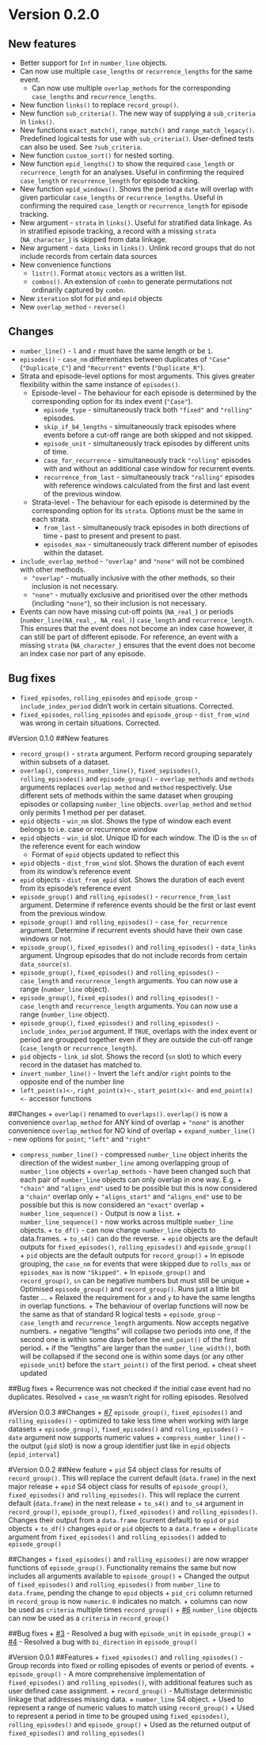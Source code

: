 
# Version 0.2.0

## New features

  - Better support for `Inf` in `number_line` objects.
  - Can now use multiple `case_lengths` or `recurrence_lengths` for the
    same event.
      - Can now use multiple `overlap_methods` for the corresponding
        `case_lengths` and `recurrence_lengths`.
  - New function `links()` to replace `record_group()`.
  - New function `sub_criteria()`. The new way of supplying a
    `sub_criteria` in `links()`.
  - New functions `exact_match()`, `range_match()` and
    `range_match_legacy()`. Predefined logical tests for use with
    `sub_criteria()`. User-defined tests can also be used. See
    `?sub_criteria`.
  - New function `custom_sort()` for nested sorting.
  - New function `epid_lengths()` to show the required `case_length` or
    `recurrence_length` for an analyses. Useful in confirming the
    required `case_length` or `recurrence_length` for episode tracking.
  - New function `epid_windows()`. Shows the period a `date` will
    overlap with given particular `case_lengths` or
    `recurrence_lengths`. Useful in confirming the required
    `case_length` or `recurrence_length` for episode tracking.
  - New argument - `strata` in `links()`. Useful for stratified data
    linkage. As in stratified episode tracking, a record with a missing
    `strata` (`NA_character_`) is skipped from data linkage.
  - New argument - `data_links` in `links()`. Unlink record groups that
    do not include records from certain data sources
  - New convenience functions
      - `listr()`. Format `atomic` vectors as a written list.
      - `combns()`. An extension of `combn` to generate permutations not
        ordinarily captured by `combn`.
  - New `iteration` slot for `pid` and `epid` objects
  - New `overlap_method` - `reverse()`

## Changes

  - `number_line()` - `l` and `r` must have the same length or be `1`.
  - `episodes()` - `case_nm` differentiates between duplicates of
    `"Case"` (`"Duplicate_C"`) and `"Recurrent"` events
    (`"Duplicate_R"`).
  - Strata and episode-level options for most arguments. This gives
    greater flexibility within the same instance of `episodes()`.
      - Episode-level - The behaviour for each episode is determined by
        the corresponding option for its index event (`"Case"`).
          - `episode_type` - simultaneously track both `"fixed"` and
            `"rolling"` episodes.
          - `skip_if_b4_lengths` - simultaneously track episodes where
            events before a cut-off range are both skipped and not
            skipped.
          - `episode_unit` - simultaneously track episodes by different
            units of time.
          - `case_for_recurrence` - simultaneously track `"rolling"`
            episodes with and without an additional case window for
            recurrent events.
          - `recurrence_from_last` - simultaneously track `"rolling"`
            episodes with reference windows calculated from the first
            and last event of the previous window.
      - Strata-level - The behaviour for each episode is determined by
        the corresponding option for its `strata`. Options must be the
        same in each strata.
          - `from_last` - simultaneously track episodes in both
            directions of time - past to present and present to past.
          - `episodes_max` - simultaneously track different number of
            episodes within the dataset.
  - `include_overlap_method` - `"overlap"` and `"none"` will not be
    combined with other methods.
      - `"overlap"` - mutually inclusive with the other methods, so
        their inclusion is not necessary.
      - `"none"` - mutually exclusive and prioritised over the other
        methods (including `"none"`), so their inclusion is not
        necessary.
  - Events can now have missing cut-off points (`NA_real_`) or periods
    (`number_line(NA_real_, NA_real_)`) `case_length` and
    `recurrence_length`. This ensures that the event does not become an
    index case however, it can still be part of different episode. For
    reference, an event with a missing `strata` (`NA_character_`)
    ensures that the event does not become an index case nor part of any
    episode.

## Bug fixes

  - `fixed_episodes`, `rolling_episodes` and `episode_group` -
    `include_index_period` didn’t work in certain situations. Corrected.
  - `fixed_episodes`, `rolling_episodes` and `episode_group` -
    `dist_from_wind` was wrong in certain situations. Corrected.

\#Version 0.1.0 \#\#New features

  - `record_group()` - `strata` argument. Perform record grouping
    separately within subsets of a dataset.
  - `overlap()`, `compress_number_line()`, `fixed_sepisodes()`,
    `rolling_episodes()` and `episode_group()` - `overlap_methods` and
    `methods` arguments replaces `overlap_method` and `method`
    respectively. Use different sets of methods within the same dataset
    when grouping episodes or collapsing `number_line` objects.
    `overlap_method` and `method` only permits 1 method per per dataset.
  - `epid` objects - `win_nm` slot. Shows the type of window each event
    belongs to i.e. case or recurrence window
  - `epid` objects - `win_id` slot. Unique ID for each window. The ID is
    the `sn` of the reference event for each window
      - Format of `epid` objects updated to reflect this
  - `epid` objects - `dist_from_wind` slot. Shows the duration of each
    event from its window’s reference event
  - `epid` objects - `dist_from_epid` slot. Shows the duration of each
    event from its episode’s reference event
  - `episode_group()` and `rolling_episodes()` - `recurrence_from_last`
    argument. Determine if reference events should be the first or last
    event from the previous window.
  - `episode_group()` and `rolling_episodes()` - `case_for_recurrence`
    argument. Determine if recurrent events should have their own case
    windows or not.
  - `episode_group()`, `fixed_episodes()` and `rolling_episodes()` -
    `data_links` argument. Ungroup episodes that do not include records
    from certain `data_source(s)`.
  - `episode_group()`, `fixed_episodes()` and `rolling_episodes()` -
    `case_length` and `recurrence_length` arguments. You can now use a
    range (`number_line` object).
  - `episode_group()`, `fixed_episodes()` and `rolling_episodes()` -
    `case_length` and `recurrence_length` arguments. You can now use a
    range (`number_line` object).
  - `episode_group()`, `fixed_episodes()` and `rolling_episodes()` -
    `include_index_period` argument. If `TRUE`, overlaps with the index
    event or period are groupped together even if they are outside the
    cut-off range (`case_length` or `recurrence_length`).
  - `pid` objects - `link_id` slot. Shows the record (`sn` slot) to
    which every record in the dataset has matched to.
  - `invert_number_line()` - Invert the `left` and/or `right` points to
    the opposite end of the number line
  - `left_point(x)<-`, `right_point(x)<-`, `start_point(x)<-` and
    `end_point(x)<-` accessor functions

\#\#Changes + `overlap()` renamed to `overlaps()`. `overlap()` is now a
convenience `overlap_method` for ANY kind of overlap + `"none"` is
another convenience `overlap_method` for NO kind of overlap +
`expand_number_line()` - new options for `point`; `"left"` and `"right"`
+ `compress_number_line()` - compressed `number_line` object inherits
the direction of the widest `number_line` among overlapping group of
`number_line` objects + `overlap_methods` - have been changed such that
each pair of `number_line` objects can only overlap in one way. E.g. +
`"chain"` and `"aligns_end"` used to be possible but this is now
considered a `"chain"` overlap only + `"aligns_start"` and
`"aligns_end"` use to be possible but this is now considered an
`"exact"` overlap + `number_line_sequence()` - Output is now a `list`. +
`number_line_sequence()` - now works across multiple `number_line`
objects. + `to_df()` - can now change `number_line` objects to
data.frames. + `to_s4()` can do the reverse. + `epid` objects are the
default outputs for `fixed_episodes()`, `rolling_episodes()` and
`episode_group()` + `pid` objects are the default outputs for
`record_group()` + In episode grouping, the `case_nm` for events that
were skipped due to `rolls_max` or `episodes_max` is now `"Skipped"`. +
In `episode_group()` and `record_group()`, `sn` can be negative numbers
but must still be unique + Optimised `episode_group()` and
`record_group()`. Runs just a little bit faster … + Relaxed the
requirement for `x` and `y` to have the same lengths in overlap
functions. + The behaviour of overlap functions will now be the same as
that of standard R logical tests + `episode_group` - `case_length` and
`recurrence_length` arguments. Now accepts negative numbers. + negative
“lengths” will collapse two periods into one, if the second one is
within some days before the `end_point()` of the first period. + if the
“lengths” are larger than the `number_line_width()`, both will be
collapsed if the second one is within some days (or any other
`episode_unit`) before the `start_point()` of the first period. + cheat
sheet updated

\#\#Bug fixes + Recurrence was not checked if the initial case event had
no duplicates. Resolved + `case_nm` wasn’t right for rolling episodes.
Resolved

\#Version 0.0.3 \#\#Changes +
[\#7](https://github.com/OlisaNsonwu/diyar/issues/7) `episode_group()`,
`fixed_episodes()` and `rolling_episodes()` - optimized to take less
time when working with large datasets + `episode_group()`,
`fixed_episodes()` and `rolling_episodes()` - `date` argument now
supports numeric values + `compress_number_line()` - the output (`gid`
slot) is now a group identifier just like in `epid` objects
(`epid_interval`)

\#Version 0.0.2 \#\#New feature + `pid` S4 object class for results of
`record_group()`. This will replace the current default (`data.frame`)
in the next major release + `epid` S4 object class for results of
`episode_group()`, `fixed_episodes()` and `rolling_episodes()`. This
will replace the current default (`data.frame`) in the next release +
`to_s4()` and `to_s4` argument in `record_group()`, `episode_group()`,
`fixed_episodes()` and `rolling_episodes()`. Changes their output from a
`data.frame` (current default) to `epid` or `pid` objects + `to_df()`
changes `epid` or `pid` objects to a `data.frame` + `deduplicate`
argument from `fixed_episodes()` and `rolling_episodes()` added to
`episode_group()`

\#\#Changes + `fixed_episodes()` and `rolling_episodes()` are now
wrapper functions of `episode_group()`. Functionality remains the same
but now includes all arguments available to `episode_group()` + Changed
the output of `fixed_episodes()` and `rolling_episodes()` from
`number_line` to `data.frame`, pending the change to `epid` objects +
`pid_cri` column returned in `record_group` is now `numeric`. `0`
indicates no match. + columns can now be used as `criteria` multiple
times `record_group()` +
[\#6](https://github.com/OlisaNsonwu/diyar/issues/6) `number_line`
objects can now be used as a `criteria` in `record_group()`

\#\#Bug fixes + [\#3](https://github.com/OlisaNsonwu/diyar/issues/3) -
Resolved a bug with `episode_unit` in `episode_group()` +
[\#4](https://github.com/OlisaNsonwu/diyar/issues/4) - Resolved a bug
with `bi_direction` in `episode_group()`

\#Version 0.0.1 \#\#Features + `fixed_episodes()` and
`rolling_episodes()` - Group records into fixed or rolling episodes of
events or period of events. + `episode_group()` - A more comprehensive
implementation of `fixed_episodes()` and `rolling_episodes()`, with
additional features such as user defined case assignment. +
`record_group()` - Multistage deterministic linkage that addresses
missing data. + `number_line` S4 object. + Used to represent a range of
numeric values to match using `record_group()` + Used to represent a
period in time to be grouped using `fixed_episodes()`,
`rolling_episodes()` and `episode_group()` + Used as the returned output
of `fixed_episodes()` and `rolling_episodes()`
